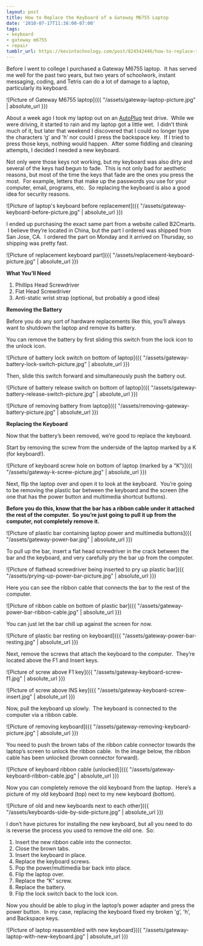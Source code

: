 ```yaml
---
layout: post
title: How to Replace the Keyboard of a Gateway M6755 Laptop
date: '2010-07-17T11:38:00-07:00'
tags:
- keyboard
- gateway m6755
- repair
tumblr_url: https://kevintechnology.com/post/824542446/how-to-replace-the-keyboard-of-a-gateway-m6755
---
```


Before I went to college I purchased a Gateway M6755 laptop.  It has served me well for the past two years, but two years of schoolwork, instant messaging, coding, and Tetris can do a lot of damage to a laptop, particularly its keyboard.

![Picture of Gateway M6755 laptop]({{ "/assets/gateway-laptop-picture.jpg" | absolute_url }})

About a week ago I took my laptop out on an [AutoPlug](https://www.youtube.com/watch?v=Ah08y-Q0tBw) test drive.  While we were driving, it started to rain and my laptop got a little wet.  I didn’t think much of it, but later that weekend I discovered that I could no longer type the characters ‘g’ and 'h’ nor could I press the backspace key.  If I tried to press those keys, nothing would happen.  After some fiddling and cleaning attempts, I decided I needed a new keyboard.

Not only were those keys not working, but my keyboard was also dirty and several of the keys had begun to fade.  This is not only bad for aesthetic reasons, but most of the time the keys that fade are the ones you press the most.  For example, letters that make up the passwords you use for your computer, email, programs, etc.  So replacing the keyboard is also a good idea for security reasons.

![Picture of laptop's keyboard before replacement]({{ "/assets/gateway-keyboard-before-picture.jpg" | absolute_url }})

I ended up purchasing the exact same part from a website called B2Cmarts.  I believe they’re located in China, but the part I ordered was shipped from San Jose, CA.  I ordered the part on Monday and it arrived on Thursday, so shipping was pretty fast.

![Picture of replacement keyboard part]({{ "/assets/replacement-keyboard-picture.jpg" | absolute_url }})

**What You’ll Need**

1.  Phillips Head Screwdriver
2.  Flat Head Screwdriver
3.  Anti-static wrist strap (optional, but probably a good idea)

**Removing the Battery**

Before you do any sort of hardware replacements like this, you’ll always want to shutdown the laptop and remove its battery.

You can remove the battery by first sliding this switch from the lock icon to the unlock icon.

![Picture of battery lock switch on bottom of laptop]({{ "/assets/gateway-battery-lock-switch-picture.jpg" | absolute_url }})

Then, slide this switch forward and simultaneously push the battery out.

![Picture of battery release switch on bottom of laptop]({{ "/assets/gateway-battery-release-switch-picture.jpg" | absolute_url }})

![Picture of removing battery from laptop]({{ "/assets/removing-gateway-battery-picture.jpg" | absolute_url }})

**Replacing the Keyboard**

Now that the battery’s been removed, we’re good to replace the keyboard.

Start by removing the screw from the underside of the laptop marked by a K (for keyboard!).

![Picture of keyboard screw hole on bottom of laptop (marked by a "K")]({{ "/assets/gateway-k-screw-picture.jpg" | absolute_url }})

Next, flip the laptop over and open it to look at the keyboard.  You’re going to be removing the plastic bar between the keyboard and the screen (the one that has the power button and multimedia shortcut buttons).  

**Before you do this, know that the bar has a ribbon cable under it attached the rest of the computer.  So you’re just going to pull it up from the computer, not completely remove it.**

![Picture of plastic bar containing laptop power and multimedia buttons]({{ "/assets/gateway-power-bar.jpg" | absolute_url }})

To pull up the bar, insert a flat head screwdriver in the crack between the bar and the keyboard, and very carefully pry the bar up from the computer.

![Picture of flathead screwdriver being inserted to pry up plastic bar]({{ "/assets/prying-up-power-bar-picture.jpg" | absolute_url }})

Here you can see the ribbon cable that connects the bar to the rest of the computer.

![Picture of ribbon cable on bottom of plastic bar]({{ "/assets/gateway-power-bar-ribbon-cable.jpg" | absolute_url }})

You can just let the bar chill up against the screen for now.

![Picture of plastic bar resting on keyboard]({{ "/assets/gateway-power-bar-resting.jpg" | absolute_url }})

Next, remove the screws that attach the keyboard to the computer.  They’re located above the F1 and Insert keys.

![Picture of screw above F1 key]({{ "/assets/gateway-keyboard-screw-f1.jpg" | absolute_url }})

![Picture of screw above INS key]({{ "/assets/gateway-keyboard-screw-insert.jpg" | absolute_url }})

Now, pull the keyboard up slowly.  The keyboard is connected to the computer via a ribbon cable.  

![Picture of removing keyboard]({{ "/assets/gateway-removing-keyboard-picture.jpg" | absolute_url }})

You need to push the brown tabs of the ribbon cable connector towards the laptop’s screen to unlock the ribbon cable.  In the image below, the ribbon cable has been unlocked (brown connector forward).

![Picture of keyboard ribbon cable (unlocked)]({{ "/assets/gateway-keyboard-ribbon-cable.jpg" | absolute_url }})

Now you can completely remove the old keyboard from the laptop.  Here’s a picture of my old keyboard (top) next to my new keyboard (bottom).

![Picture of old and new keyboards next to each other]({{ "/assets/keyboards-side-by-side-picture.jpg" | absolute_url }})

I don’t have pictures for installing the new keyboard, but all you need to do is reverse the process you used to remove the old one.  So:

1.  Insert the new ribbon cable into the connector.
2.  Close the brown tabs.
3.  Insert the keyboard in place.
4.  Replace the keyboard screws.
5.  Pop the power/multimedia bar back into place.
6.  Flip the laptop over.
7.  Replace the “K” screw.
8.  Replace the battery.
9.  Flip the lock switch back to the lock icon.

Now you should be able to plug in the laptop’s power adapter and press the power button.  In my case, replacing the keyboard fixed my broken 'g’, 'h’, and Backspace keys.

![Picture of laptop reassembled with new keyboard]({{ "/assets/gateway-laptop-with-new-keyboard.jpg" | absolute_url }})

